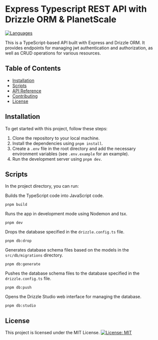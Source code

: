 # Express Typescript REST API with Drizzle ORM & PlanetScale

[![Languages](https://skillicons.dev/icons?i=ts,nodejs,express,planetscale)](https://skillicons.dev)

This is a TypeScript-based API built with Express and Drizzle ORM. It provides endpoints for managing jwt authentication and authorization, as well as CRUD operations for various resources.

## Table of Contents

- [Installation](#installation)
- [Scripts](#scripts)
- [API Reference](#api-reference)
- [Contributing](#contributing)
- [License](#license)

## Installation

To get started with this project, follow these steps:

1. Clone the repository to your local machine.
2. Install the dependencies using `pnpm install`.
3. Create a `.env` file in the root directory and add the necessary environment variables (see `.env.example` for an example).
4. Run the development server using `pnpm dev`.

## Scripts

In the project directory, you can run:

Builds the TypeScript code into JavaScript code.

```
pnpm build
```

Runs the app in development mode using Nodemon and tsx.

```
pnpm dev
```

Drops the database specified in the `drizzle.config.ts` file.

```
pnpm db:drop
```

Generates database schema files based on the models in the `src/db/migrations` directory.

```
pnpm db:generate
```

Pushes the database schema files to the database specified in the `drizzle.config.ts` file.

```
pnpm db:push
```

Opens the Drizzle Studio web interface for managing the database.

```
pnpm db:studio
```

## License

This project is licensed under the MIT License.
[![License: MIT](https://img.shields.io/badge/License-MIT-yellow.svg)](https://opensource.org/licenses/MIT)
